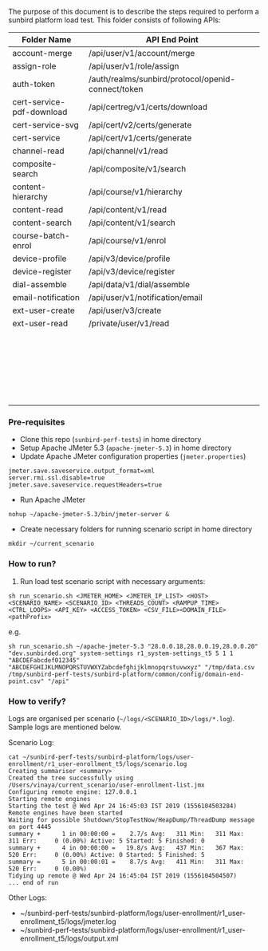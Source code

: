 The purpose of this document is to describe the steps required to perform a sunbird platform load test.
This folder consists of following APIs:


|         Folder Name        |             API End Point                    | 
|----------------------------|----------------------------------------------|
|     account-merge          |  /api/user/v1/account/merge                  |  
|     assign-role            |  /api/user/v1/role/assign                    |
|     auth-token             | /auth/realms/sunbird/protocol/openid-connect/token|
|  cert-service-pdf-download | /api/certreg/v1/certs/download               |
|  cert-service-svg          | /api/cert/v2/certs/generate                  |
|  cert-service              | /api/cert/v1/certs/generate                  |
| channel-read               | /api/channel/v1/read                         |
|composite-search            | /api/composite/v1/search                       |
|  content-hierarchy                          |   /api/course/v1/hierarchy                                           |
| content-read                           | /api/content/v1/read                                             |
|content-search                            |  /api/content/v1/search                                            |
|course-batch-enrol                            | /api/course/v1/enrol                                            |
| device-profile                           |/api/v3/device/profile                                              |
| device-register                           |/api/v3/device/register                                             |
| dial-assemble                           |/api/data/v1/dial/assemble                                             |
|email-notification                            |/api/user/v1/notification/email                                              |
|ext-user-create                            | /api/user/v3/create                                             |
| ext-user-read                           |/private/user/v1/read                                              |
|                            |                                              |
|                            |                                              |
|                            |                                              |
|                            |                                              |
|                            |                                              |
|                            |                                              |
|                            |                                              |
|                            |                                              |
|                            |                                              |
|                            |                                              |
|                            |                                              |
|                            |                                              |
|                            |                                              |
|                            |                                              |
|                            |                                              |
|                            |                                              |
|                            |                                              |
|                            |                                              |
|                            |                                              |
|                            |                                              |
|                            |                                              |
|                            |                                              |
|                            |                                              |
|                            |                                              |
|                            |                                              |





### Pre-requisites
* Clone this repo (`sunbird-perf-tests`) in home directory
* Setup Apache JMeter 5.3 (`apache-jmeter-5.3`) in home directory
* Update Apache JMeter configuration properties (`jmeter.properties`)

```
jmeter.save.saveservice.output_format=xml
server.rmi.ssl.disable=true
jmeter.save.saveservice.requestHeaders=true
```
* Run Apache JMeter
```
nohup ~/apache-jmeter-5.3/bin/jmeter-server &
```
* Create necessary folders for running scenario script in home directory
```
mkdir ~/current_scenario
```

### How to run?

1. Run load test scenario script with necessary arguments:

```
sh run_scenario.sh <JMETER_HOME> <JMETER_IP_LIST> <HOST> <SCENARIO_NAME> <SCENARIO_ID> <THREADS_COUNT> <RAMPUP_TIME> <CTRL_LOOPS> <API_KEY> <ACCESS_TOKEN> <CSV_FILE><DOMAIN_FILE><pathPrefix>
```

e.g.

```
sh run_scenario.sh ~/apache-jmeter-5.3 "28.0.0.18,28.0.0.19,28.0.0.20" "dev.sunbirded.org" system-settings r1_system-settings_t5 5 1 1 "ABCDEFabcdef012345" "ABCDEFGHIJKLMNOPQRSTUVWXYZabcdefghijklmnopqrstuvwxyz" "/tmp/data.csv /tmp/sunbird-perf-tests/sunbird-platform/common/config/domain-end-point.csv" "/api"
```

### How to verify?

Logs are organised per scenario (`~/logs/<SCENARIO_ID>/logs/*.log`). Sample logs are mentioned below.

Scenario Log:
```
cat ~/sunbird-perf-tests/sunbird-platform/logs/user-enrollment/r1_user-enrollment_t5/logs/scenario.log 
Creating summariser <summary>
Created the tree successfully using /Users/vinaya/current_scenario/user-enrollment-list.jmx
Configuring remote engine: 127.0.0.1
Starting remote engines
Starting the test @ Wed Apr 24 16:45:03 IST 2019 (1556104503284)
Remote engines have been started
Waiting for possible Shutdown/StopTestNow/HeapDump/ThreadDump message on port 4445
summary +      1 in 00:00:00 =    2.7/s Avg:   311 Min:   311 Max:   311 Err:     0 (0.00%) Active: 5 Started: 5 Finished: 0
summary +      4 in 00:00:00 =   19.8/s Avg:   437 Min:   367 Max:   520 Err:     0 (0.00%) Active: 0 Started: 5 Finished: 5
summary =      5 in 00:00:01 =    8.7/s Avg:   411 Min:   311 Max:   520 Err:     0 (0.00%)
Tidying up remote @ Wed Apr 24 16:45:04 IST 2019 (1556104504507)
... end of run
```

Other Logs:
* ~/sunbird-perf-tests/sunbird-platform/logs/user-enrollment/r1_user-enrollment_t5/logs/jmeter.log
* ~/sunbird-perf-tests/sunbird-platform/logs/user-enrollment/r1_user-enrollment_t5/logs/output.xml


